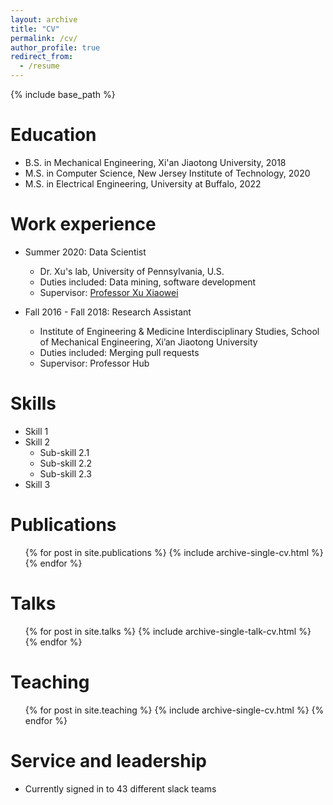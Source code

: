 ```yaml
---
layout: archive
title: "CV"
permalink: /cv/
author_profile: true
redirect_from:
  - /resume
---
```


{% include base_path %}

Education
======
* B.S. in Mechanical Engineering, Xi'an Jiaotong University, 2018
* M.S. in Computer Science, New Jersey Institute of Technology, 2020
* M.S. in Electrical Engineering, University at Buffalo, 2022

Work experience
======
* Summer 2020: Data Scientist
  * Dr. Xu's lab, University of Pennsylvania, U.S.
  * Duties included: Data mining, software development
  * Supervisor: [Professor Xu Xiaowei](http://pathology.med.upenn.edu/department/people/525/xiaowei-george-xu)

* Fall 2016 - Fall 2018: Research Assistant
  * Institute of Engineering & Medicine Interdisciplinary Studies, School of Mechanical Engineering, Xi’an Jiaotong University
  * Duties included: Merging pull requests
  * Supervisor: Professor Hub
  
Skills
======
* Skill 1
* Skill 2
  * Sub-skill 2.1
  * Sub-skill 2.2
  * Sub-skill 2.3
* Skill 3

Publications
======
  <ul>{% for post in site.publications %}
    {% include archive-single-cv.html %}
  {% endfor %}</ul>
  
Talks
======
  <ul>{% for post in site.talks %}
    {% include archive-single-talk-cv.html %}
  {% endfor %}</ul>
  
Teaching
======
  <ul>{% for post in site.teaching %}
    {% include archive-single-cv.html %}
  {% endfor %}</ul>
  
Service and leadership
======
* Currently signed in to 43 different slack teams
